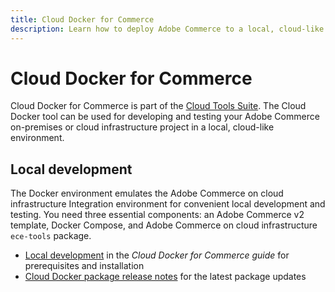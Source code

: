 ```yaml
---
title: Cloud Docker for Commerce
description: Learn how to deploy Adobe Commerce to a local, cloud-like environment using the Cloud Docker for Commerce package.
---
```


# Cloud Docker for Commerce

Cloud Docker for Commerce is part of the [Cloud Tools Suite](../release-notes/cloud-tools-suite.md). The Cloud Docker tool can be used for developing and testing your Adobe Commerce on-premises or cloud infrastructure project in a local, cloud-like environment.

## Local development

The Docker environment emulates the Adobe Commerce on cloud infrastructure Integration environment for convenient local development and testing. You need three essential components: an Adobe Commerce v2 template, Docker Compose, and Adobe Commerce on cloud infrastructure `ece-tools` package.


- [Local development](https://developer.adobe.com/commerce/cloud-tools/docker/setup/) in the _Cloud Docker for Commerce guide_ for prerequisites and installation
- [Cloud Docker package release notes](../release-notes/cloud-docker.md) for the latest package updates
